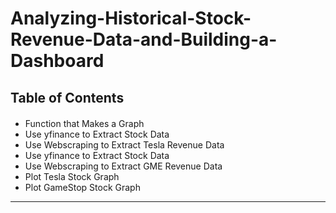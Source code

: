 # Analyzing-Historical-Stock-Revenue-Data-and-Building-a-Dashboard
<h2>Table of Contents</h2>
<div class="alert alert-block alert-info" style="margin-top: 20px">
    <ul>
        <li>Function that Makes a Graph</li>
        <li> Use yfinance to Extract Stock Data</li>
        <li>Use Webscraping to Extract Tesla Revenue Data</li>
        <li>Use yfinance to Extract Stock Data</li>
        <li>Use Webscraping to Extract GME Revenue Data</li>
        <li> Plot Tesla Stock Graph</li>
        <li>Plot GameStop Stock Graph</li>
    </ul>
</div>

<hr>
